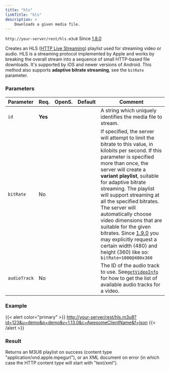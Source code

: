 ```yaml
---
title: "hls"
linkTitle: "hls"
description: >
    Downloads a given media file.
---
```


`http://your-server/rest/hls.m3u8` Since [1.8.0](../../subsonic-versions)

Creates an HLS ([HTTP Live Streaming](http://en.wikipedia.org/wiki/HTTP_Live_Streaming)) playlist used for streaming video or audio. HLS is a streaming protocol implemented by Apple and works by breaking the overall stream into a sequence of small HTTP-based file downloads. It's supported by iOS and newer versions of Android. This method also supports **adaptive bitrate streaming**, see the `bitRate` parameter.

### Parameters

| Parameter | Req. | OpenS. | Default | Comment |
| --- | --- | --- | --- | --- |
| `id` | **Yes** |  |   | A string which uniquely identifies the media file to stream. |
| `bitRate` | No  | |    | If specified, the server will attempt to limit the bitrate to this value, in kilobits per second. If this parameter is specified more than once, the server will create a **variant playlist**, suitable for adaptive bitrate streaming. The playlist will support streaming at all the specified bitrates. The server will automatically choose video dimensions that are suitable for the given bitrates. Since [1.9.0](../../subsonic-versions) you may explicitly request a certain width (480) and height (360) like so: `bitRate=1000@480x360` |
| `audioTrack` | No  | |    | The ID of the audio track to use. See[`getVideoInfo`](../getvideoinfo) for how to get the list of available audio tracks for a video. |

### Example

{{< alert color="primary" >}} <http://your-server/rest/hls.m3u8?id=123&u=demo&p=demo&v=1.13.0&c=AwesomeClientName&f=json> {{< /alert >}}

### Result

Returns an M3U8 playlist on success (content type "application/vnd.apple.mpegurl"), or an XML document on error (in which case the HTTP content type will start with "text/xml").
